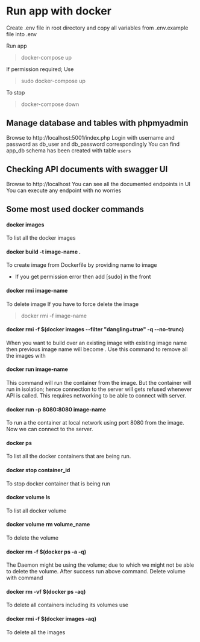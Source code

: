 # Run app with docker
Create .env file in root directory and copy all variables from .env.example file into .env

Run app
> docker-compose up

If permission required; Use
> sudo docker-compose up

To stop
> docker-compose down

## Manage database and tables with phpmyadmin
Browse to http://localhost:5001/index.php
Login with username and password as db_user and db_password correspondingly
You can find app_db schema has been created with table `users`

## Checking API documents with swagger UI
Browse to http://localhost
You can see all the documented endpoints in UI
You can execute any endpoint with no worries

## Some most used docker commands

#### docker images
To list all the docker images

#### docker build -t image-name .
To create image from Dockerfile by providing name to image
- If you get permission error then add [sudo] in the front

#### docker rmi image-name
To delete image
If you have to force delete the image
> docker rmi -f image-name

#### docker rmi -f $(docker images --filter "dangling=true" -q --no-trunc)
When you want to build over an existing image with existing image name then previous image name will become <none>.
Use this command to remove all the images with <none>

#### docker run image-name
This command will run the container from the image. But the container will run in isolation; hence connection to the server will gets refused whenever API is called. This requires networking to be able to connect with server.

#### docker run -p 8080:8080 image-name
To run a the container at local network using port 8080 from the image. Now we can connect to the server.

#### docker ps
To list all the docker containers that are being run.

#### docker stop container_id
To stop docker container that is being run

#### docker volume ls
To list all docker volume

#### docker volume rm volume_name
To delete the volume

#### docker rm -f $(docker ps -a -q)
The Daemon might be using the volume; due to which we might not be able to delete the volume.
After success run above command. Delete volume with command
  
 #### docker rm -vf $(docker ps -aq)
 To delete all containers including its volumes use
  
 #### docker rmi -f $(docker images -aq)
 To delete all the images
